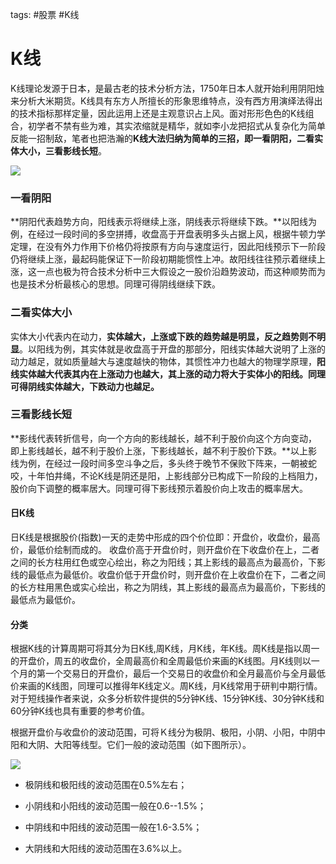 tags: #股票 #K线

# K线

K线理论发源于日本，是最古老的技术分析方法，1750年日本人就开始利用阴阳烛来分析大米期货。K线具有东方人所擅长的形象思维特点，没有西方用演绎法得出的技术指标那样定量，因此运用上还是主观意识占上风。面对形形色色的K线组合，初学者不禁有些为难，其实浓缩就是精华，就如李小龙把招式从复杂化为简单反能一招制敌，笔者也把浩瀚的**K线大法归纳为简单的三招，即一看阴阳，二看实体大小，三看影线长短**。

![](https://syske-pic-bed.oss-cn-hangzhou.aliyuncs.com/imgs/images/20200413223420.png)

### 一看阴阳

**阴阳代表趋势方向，阳线表示将继续上涨，阴线表示将继续下跌。**以阳线为例，在经过一段时间的多空拼搏，收盘高于开盘表明多头占据上风，根据牛顿力学定理，在没有外力作用下价格仍将按原有方向与速度运行，因此阳线预示下一阶段仍将继续上涨，最起码能保证下一阶段初期能惯性上冲。故阳线往往预示着继续上涨，这一点也极为符合技术分析中三大假设之一股价沿趋势波动，而这种顺势而为也是技术分析最核心的思想。同理可得阴线继续下跌。

### 二看实体大小

实体大小代表内在动力，**实体越大，上涨或下跌的趋势越是明显，反之趋势则不明显**。以阳线为例，其实体就是收盘高于开盘的那部分，阳线实体越大说明了上涨的动力越足，就如质量越大与速度越快的物体，其惯性冲力也越大的物理学原理，**阳线实体越大代表其内在上涨动力也越大，其上涨的动力将大于实体小的阳线。同理可得阴线实体越大，下跌动力也越足。**

### 三看影线长短

**影线代表转折信号，向一个方向的影线越长，越不利于股价向这个方向变动，即上影线越长，越不利于股价上涨，下影线越长，越不利于股价下跌。**以上影线为例，在经过一段时间多空斗争之后，多头终于晚节不保败下阵来，一朝被蛇咬，十年怕井绳，不论K线是阴还是阳，上影线部分已构成下一阶段的上档阻力，股价向下调整的概率居大。同理可得下影线预示着股价向上攻击的概率居大。

#### 日K线

日K线是根据股价(指数)一天的走势中形成的四个价位即：开盘价，收盘价，最高价，最低价绘制而成的。 收盘价高于开盘价时，则开盘价在下收盘价在上，二者之间的长方柱用红色或空心绘出，称之为阳线；其上影线的最高点为最高价，下影线的最低点为最低价。收盘价低于开盘价时，则开盘价在上收盘价在下，二者之间的长方柱用黑色或实心绘出，称之为阴线，其上影线的最高点为最高价，下影线的最低点为最低价。

#### 分类

根据K线的计算周期可将其分为日K线,周K线，月K线，年K线。周K线是指以周一的开盘价，周五的收盘价，全周最高价和全周最低价来画的K线图。月K线则以一个月的第一个交易日的开盘价，最后一个交易日的收盘价和全月最高价与全月最低价来画的K线图，同理可以推得年K线定义。周K线，月K线常用于研判中期行情。对于短线操作者来说，众多分析软件提供的5分钟K线、15分钟K线、30分钟K线和60分钟K线也具有重要的参考价值。

根据开盘价与收盘价的波动范围，可将Ｋ线分为极阴、极阳，小阴、小阳，中阴中阳和大阴、大阳等线型。它们一般的波动范围（如下图所示）。

![](https://syske-pic-bed.oss-cn-hangzhou.aliyuncs.com/imgs/images/20200413225550.png)

- 极阴线和极阳线的波动范围在0.5%左右；

- 小阴线和小阳线的波动范围一般在0.6--1.5%；

- 中阴线和中阳线的波动范围一般在1.6-3.5%；

- 大阴线和大阳线的波动范围在3.6%以上。

  